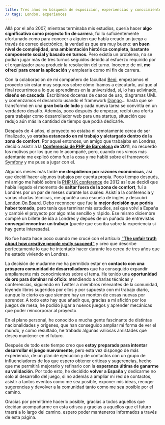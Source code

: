 ```yaml
---
title: Tres años en búsqueda de exposición, experiencias y conocimiento
// tags: London, experiences
---
```


Allá por el año 2007, mientras terminaba mis estudios, quería hacer **algo significativo como proyecto fin de carrera**, fui lo suficientemente afortunado como para conocer a alguien que había creado un juego a través de correo electrónico, la verdad es que era muy bueno: **un buen nivel de complejidad, una ambientación histórica completa, bastante componente social y basado en turnos**. Pero existía un problema, no se podían jugar más de tres turnos seguidos debido al esfuerzo requirido por el organizador para producir la resolución del turno. Inocente de mi, **me ofrecí para crear la aplicación** y emplearla como mi fin de carrera.

Con la colaboración de mi compañero de facultad [Beni](https://twitter.com/b3nit), empezamos el proyecto sin estar muy seguros sobre cómo íbamos a ejecutarlo, así que al final recurrimos a lo que aprendimos en la universidad, si, lo has adivinado, **diseño en cascada**. Escribimos docenas de casos de uso, diagramas UML y comenzamos el desarrollo usando el framework [Django](https://www.djangoproject.com/)... hasta que se transformó en una **gran bola de lodo** y cada nueva tarea se convirtía en un verdadero desafío. Además, poco después de empezar, recibí una oferta para trabajar como desarrollador web para una startup, situación que redujo aún más la cantidad de tiempo que podía dedicarle.

Después de 4 años, el proyecto no estaba ni remotamente cerca de ser finalizado, yo **estaba estancado en mi trabajo y aletargado dentro de la zona de comfort**. Por aquel entonces, un amigo que trabajaba en Londres, decidió asistir a la **[Conferencia de PHP de Barcelona](http://phpconference.es/) de 2011**, no recuerdo los motivos por los que no le acompañé, pero, cuando nos vimos más adentante me explicó cómo fue la cosa y me habló sobre el framework [Symfony](https://symfony.com/) y me puse a jugar con el.

Algunos meses más tarde **me despidieron por razones económicas**, así que decidí hacer algunos trabajos por cuenta propia. Poco tiempo después, mi amigo me habló sobre la [PHP UK conference](http://phpconference.co.uk/) de 2012 así que decidí que había llegado el momento de **saltar fuera de la zona de comfort**, fuí a Londres por un par de meses durante los cuales: Asistí a la conferencia y varias charlas técnicas, me apunté a una escuela de inglés y descubrí [London On Board](http://www.meetup.com/londononboard/). Debo reconocer que fue la **mejor decisión que podría haber tomado**, pero tenía que terminar mis estudios, así que volví a España y cambié el proyecto por algo más sencillo y rápido. Ese mismo diciembre compré un billete de ida a Londres y depués de un puñado de entrevistas **conseguí encontrar un trabajo** (puede que escriba sobre la experiencia si hay gente interesada).  

No fue hasta hace poco cuando me crucé con el artículo **["The unfair truth about how creative people really succeed"](https://medium.com/hackerpreneur-magazine/the-unfair-truth-about-how-creative-people-really-succeed-f61afb6f2f09)** y creo que describe perfectamente lo que he intentado hacer durante los cerca de tres años que he estado viviendo en Londres.

La decisión de mudarme me ha permitido estar en **contacto con una próspera comunidad de desarrolladores** que ha conseguido expandir ampliamente mis conocimientos sobre el tema. He tenido una **oportunidad de oro para dominar mi oficio**: atendiendo a charlas técnicas y conferencias, siguiendo en Twitter a miembros relevantes de la comunidad, leyendo libros sugeridos por ellos y por supuesto con mi trabajo diario, aunque lo cierto es que siempre hay un montón de cosas nuevas por aprender. A todo esto hay que añadir que, gracias a mi afición por los juegos de mesa, he podido jugar a nuevos juegos y aprender mecánicas que poder reincorporar al proyecto.

En el plano personal, he conocido a mucha gente fascinante de distintas nacionalidades y orígenes, que han conseguido ampliar mi forma de ver el mundo, y como resultado, he trabado algunas valiosas amistades que deseo mantener en el futuro.

Después de todo este tiempo creo que **estoy preparado para intentar desarrollar el juego nuevamente**, pero esta vez dispongo de más experiencia, de un plan de ejecución y de contactos con un grupo de influenciadores de los que espero obtener críticas y sugerencias, hecho que me permitirá mejorarlo y refinarlo con la **esperanza última de ganarme su validación**. Por todo esto, he decidido **volver a España** y dedicarme no solo al desarrollo del juego, si no además a ampliar mi red de contactos, asistir a tantos eventos como me sea posible, exponer mis ideas, recoger sugerencias y devolver a la comunidad tanto como me sea posible por el camino.

Gracias por permitirme hacerlo posible, gracias a todos aquellos que decidan acompañarme en esta odisea y gracias a aquellos que el futuro traerá a lo largo del camino. espero poder manteneros informados a través de esta página.
